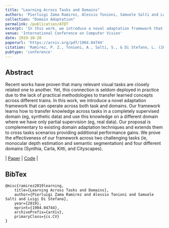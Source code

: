```yaml
---
title: "Learning Across Tasks and Domains"
authors: 'Pierluigi Zama Ramirez, Alessio Tonioni, Samuele Salti and Luigi Di Stefano'
collection: "Domain Adaptation"
permalink: /publication/ATDT
excerpt: 'In this work, we introduce a novel adaptation framework that can operate across both task and domains.'
venue: 'International Conference on Computer Vision'
date: 2019-10-28
paperurl: 'https://arxiv.org/pdf/1904.04744'
citation: 'Ramirez, P. Z., Tonioni, A., Salti, S., & Di Stefano, L. (2019). Learning Across Tasks and Domains. arXiv preprint arXiv:1904.04744.'
pubtype: 'conference'
---
```

## Abstract
Recent works have proven that many relevant visual tasks are closely related one to another. Yet, this connection is seldom deployed in practice due to the lack of practical methodologies to transfer learned concepts across different trains. In this work, we introduce a novel adaptation framework that can operate across both task and domains. Our framework learns how to transfer knowledge across tasks in a completely supervised domain (eg, synthetic data) and use this knowledge on a different domain where we have only partial supervision (eg, real data). Our proposal is complementary to existing domain adaptation techniques and extends them to cross tasks scenarios providing additional performance gains. We prove the effectiveness of our framework across two challenging tasks (ie, monocular depth estimation and semantic segmentation) and four different domains (Synthia, Carla, Kitti, and Cityscapes).

| [Paper](https://arxiv.org/pdf/1904.04744) | [Code](https://github.com/CVLAB-Unibo/ATDT) |

## BibTex
```
@misc{ramirez2019learning,
    title={Learning Across Tasks and Domains},
    author={Pierluigi Zama Ramirez and Alessio Tonioni and Samuele Salti and Luigi Di Stefano},
    year={2019},
    eprint={1904.04744},
    archivePrefix={arXiv},
    primaryClass={cs.CV}
}
```

